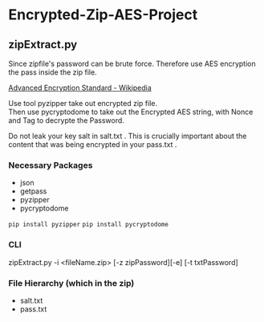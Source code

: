 # Encrypted-Zip-AES-Project

## zipExtract.py

Since zipfile's password can be brute force. Therefore use AES encryption the pass inside the zip file.

[Advanced Encryption Standard - Wikipedia](https://en.wikipedia.org/wiki/Advanced_Encryption_Standard)

Use tool pyzipper take out encrypted zip file. \
Then use pycryptodome to take out the Encrypted AES string, with Nonce and Tag to decrypte the Password.

Do not leak your key salt in salt.txt . This is crucially important about the content that was being encrypted in your pass.txt .

### Necessary Packages

- json
- getpass
- pyzipper
- pycryptodome

`pip install pyzipper`
`pip install pycryptodome`

### CLI

zipExtract.py -i <fileName.zip> [-z zipPassword][-e] [-t txtPassword]

### File Hierarchy (which in the zip)

- salt.txt
- pass.txt
